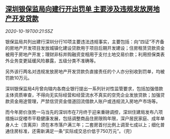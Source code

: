 <!--1603068911000-->
[深圳银保监局向建行开出罚单 主要涉及违规发放房地产开发贷款](https://cn.reuters.com/article/ccb-shenzhen-1017-sat-idCNKBS27400T)
------

<div><i>2020-10-19T00:21:55Z</i></div><p>银保监局共列出建行深圳分行10项主要违法违规事实，主要包括：向“四证”不齐备的房地产开发项目发放城镇化建设贷款用于项目后期开发建设；住房租赁贷款资金被用于房地产开发；理财非标并购融资变相用于支付土地交易价款；利用担保类表外业务变更延缓风险暴露，五级分类不准确等。</p><p>另外该行两名对违规发放房地产开发贷款负直接责任的个人亦分别收到罚单，均被罚款10万元。</p><p>深圳银保监局4月曾向辖内各商业银行提出一系列针对性监管要求，包括加强借款主体资质审查，不得向无实际经营和经营流水不真实的空壳企业发放贷款；加强贷款资金用途管理，严禁信贷资金借道回流借款人账户或违规流入房地产市场等。</p><p>而今年房价涨势一马当先的深圳市在7月终于迎来重磅调控，深圳住建局发布八项措施以促楼市平稳健康发展，包括调整商品住房限购年限，深户居民家庭、成年单身人士（含离异）须在本市落户满三年；二套房首付比例上调至七成以上；细化普通住房标准，还需新满足一条“实际成交总价低于750万元”。（完）</p>

